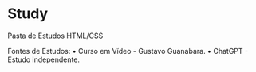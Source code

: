 # Study
Pasta de Estudos HTML/CSS

Fontes de Estudos:
• Curso em Vídeo - Gustavo Guanabara.
• ChatGPT - Estudo independente.
